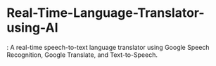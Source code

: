 # Real-Time-Language-Translator-using-AI
: A real-time speech-to-text language translator using Google Speech Recognition, Google Translate, and Text-to-Speech.
